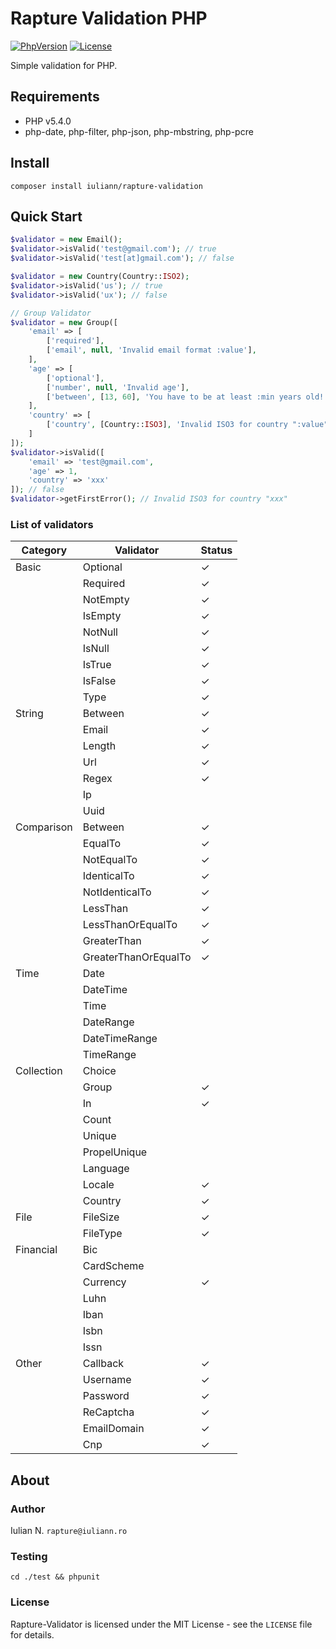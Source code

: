 # Rapture Validation PHP

[![PhpVersion](https://img.shields.io/badge/php-5.4.0-orange.svg?style=flat-square)](#)
[![License](https://img.shields.io/badge/license-MIT-blue.svg?style=flat-square)](#)

Simple validation for PHP.

## Requirements

- PHP v5.4.0
- php-date, php-filter, php-json, php-mbstring, php-pcre

## Install

```
composer install iuliann/rapture-validation
```

## Quick Start


```php
$validator = new Email();
$validator->isValid('test@gmail.com'); // true
$validator->isValid('test[at]gmail.com'); // false

$validator = new Country(Country::ISO2);
$validator->isValid('us'); // true
$validator->isValid('ux'); // false

// Group Validator
$validator = new Group([
    'email' => [
        ['required'],
        ['email', null, 'Invalid email format :value'],
    ],
    'age' => [
        ['optional'],
        ['number', null, 'Invalid age'],
        ['between', [13, 60], 'You have to be at least :min years old!'],
    ],
    'country' => [
        ['country', [Country::ISO3], 'Invalid ISO3 for country ":value"'],
    ]
]);
$validator->isValid([
    'email' => 'test@gmail.com',
    'age' => 1,
    'country' => 'xxx'
]); // false
$validator->getFirstError(); // Invalid ISO3 for country "xxx"
```

### List of validators

|  Category  |      Validator       | Status |
|------------|----------------------|--------|
| Basic      | Optional             | ✓      |
|            | Required             | ✓      |
|            | NotEmpty             | ✓      |
|            | IsEmpty              | ✓      |
|            | NotNull              | ✓      |
|            | IsNull               | ✓      |
|            | IsTrue               | ✓      |
|            | IsFalse              | ✓      |
|            | Type                 | ✓      |
| String     | Between              | ✓      |
|            | Email                | ✓      |
|            | Length               | ✓      |
|            | Url                  | ✓      |
|            | Regex                | ✓      |
|            | Ip                   |        |
|            | Uuid                 |        |
| Comparison | Between              | ✓      |
|            | EqualTo              | ✓      |
|            | NotEqualTo           | ✓      |
|            | IdenticalTo          | ✓      |
|            | NotIdenticalTo       | ✓      |
|            | LessThan             | ✓      |
|            | LessThanOrEqualTo    | ✓      |
|            | GreaterThan          | ✓      |
|            | GreaterThanOrEqualTo | ✓      |
| Time       | Date                 |        |
|            | DateTime             |        |
|            | Time                 |        |
|            | DateRange            |        |
|            | DateTimeRange        |        |
|            | TimeRange            |        |
| Collection | Choice               |        |
|            | Group                | ✓      |
|            | In                   | ✓      |
|            | Count                |        |
|            | Unique               |        |
|            | PropelUnique         |        |
|            | Language             |        |
|            | Locale               | ✓      |
|            | Country              | ✓      |
| File       | FileSize             | ✓      |
|            | FileType             | ✓      |
| Financial  | Bic                  |        |
|            | CardScheme           |        |
|            | Currency             | ✓      |
|            | Luhn                 |        |
|            | Iban                 |        |
|            | Isbn                 |        |
|            | Issn                 |        |
| Other      | Callback             | ✓      |
|            | Username             | ✓      |
|            | Password             | ✓      |
|            | ReCaptcha            | ✓      |
|            | EmailDomain          | ✓      |
|            | Cnp                  | ✓      |


## About

### Author

Iulian N. `rapture@iuliann.ro`

### Testing

```
cd ./test && phpunit
```

### License

Rapture-Validator is licensed under the MIT License - see the `LICENSE` file for details.
